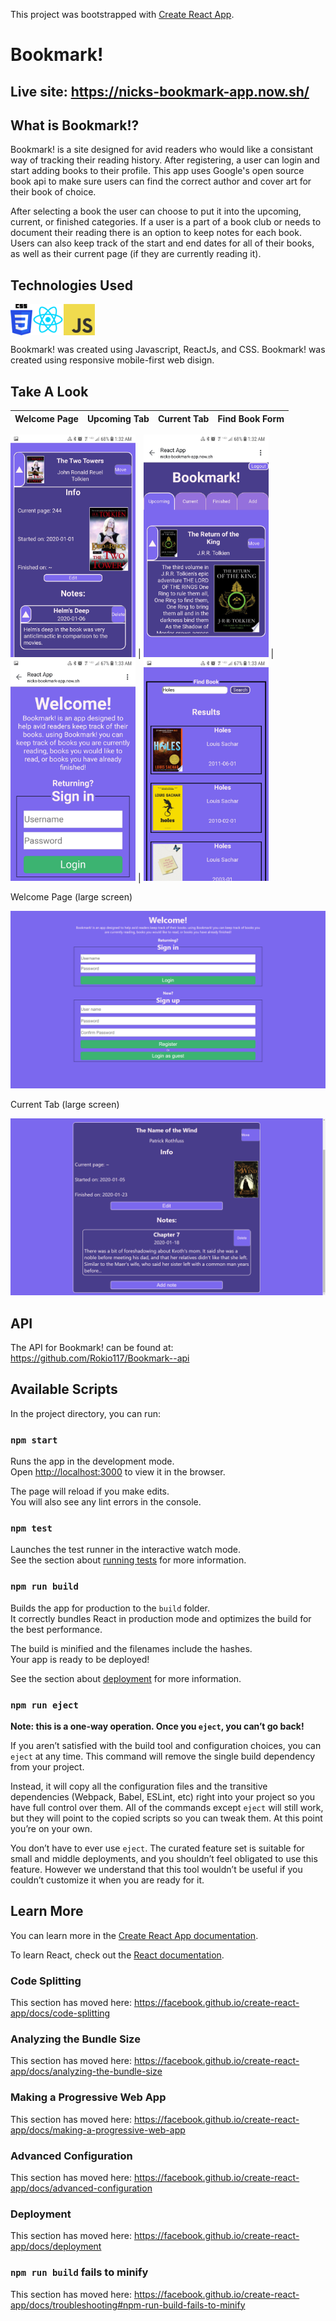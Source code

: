 This project was bootstrapped with [Create React App](https://github.com/facebook/create-react-app).

# Bookmark!

## Live site: https://nicks-bookmark-app.now.sh/

## What is Bookmark!?

Bookmark! is a site designed for avid readers who would like a consistant way of tracking their reading history. After registering, a user can login and start adding books to their profile. This app uses Google's open source book api to make sure users can find the correct author and cover art for their book of choice.

After selecting a book the user can choose to put it into the upcoming, current, or finished categories. If a user is a part of a book club or needs to document their reading there is an option to keep notes for each book. Users can also keep track of the start and end dates for all of their books, as well as their current page (if they are currently reading it).

## Technologies Used
 <img src="bookmarkRMPictures/CSS3_logo_and_wordmark.svg.png" height="50" alt="CSS logo" align="left">
 <img src="bookmarkRMPictures/React-logo.png" height="50" alt="react logo" align="left"> 
 <img src="bookmarkRMPictures/js.jpg" height="50 alt="javascript logo" align="center"> 
 


Bookmark! was created using Javascript, ReactJs, and CSS.
Bookmark! was created using responsive mobile-first web disign. 

## Take A Look
Welcome Page | Upcoming Tab | Current Tab | Find Book Form 
------------ | ------------ | ------------ | ------------

<img src="bookmarkRMPictures/BookmarkPhoneMain.jpg" alt="main page as seen from a phone" width="200px"> | <img src="bookmarkRMPictures/BookmarkUpcomingPhone.jpg" alt="upcoming tab as seen from a phone" width ="200px"> | <img src="bookmarkRMPictures/BookmarkPhoneHome.jpg" alt="Current tab seen from a phone" width="200px"> | <img src="bookmarkRMPictures/BookmarkPhoneGetBook.jpg" alt="Find book form seen from a phone" width="200px">

Welcome Page (large screen)

<img src="bookmarkRMPictures/Bookmark%20Login%20Large.png" alt="Welcome page as seen on a large screen" >

Current Tab (large screen)

<img src="bookmarkRMPictures/Bookmark%20Book%20Large.png" alt="Current tab as seen on a large screen">


                                                                                              

## API
The API for Bookmark! can be found at: https://github.com/Rokio117/Bookmark--api

## Available Scripts

In the project directory, you can run:

### `npm start`

Runs the app in the development mode.<br />
Open [http://localhost:3000](http://localhost:3000) to view it in the browser.

The page will reload if you make edits.<br />
You will also see any lint errors in the console.

### `npm test`

Launches the test runner in the interactive watch mode.<br />
See the section about [running tests](https://facebook.github.io/create-react-app/docs/running-tests) for more information.

### `npm run build`

Builds the app for production to the `build` folder.<br />
It correctly bundles React in production mode and optimizes the build for the best performance.

The build is minified and the filenames include the hashes.<br />
Your app is ready to be deployed!

See the section about [deployment](https://facebook.github.io/create-react-app/docs/deployment) for more information.

### `npm run eject`

**Note: this is a one-way operation. Once you `eject`, you can’t go back!**

If you aren’t satisfied with the build tool and configuration choices, you can `eject` at any time. This command will remove the single build dependency from your project.

Instead, it will copy all the configuration files and the transitive dependencies (Webpack, Babel, ESLint, etc) right into your project so you have full control over them. All of the commands except `eject` will still work, but they will point to the copied scripts so you can tweak them. At this point you’re on your own.

You don’t have to ever use `eject`. The curated feature set is suitable for small and middle deployments, and you shouldn’t feel obligated to use this feature. However we understand that this tool wouldn’t be useful if you couldn’t customize it when you are ready for it.

## Learn More

You can learn more in the [Create React App documentation](https://facebook.github.io/create-react-app/docs/getting-started).

To learn React, check out the [React documentation](https://reactjs.org/).

### Code Splitting

This section has moved here: https://facebook.github.io/create-react-app/docs/code-splitting

### Analyzing the Bundle Size

This section has moved here: https://facebook.github.io/create-react-app/docs/analyzing-the-bundle-size

### Making a Progressive Web App

This section has moved here: https://facebook.github.io/create-react-app/docs/making-a-progressive-web-app

### Advanced Configuration

This section has moved here: https://facebook.github.io/create-react-app/docs/advanced-configuration

### Deployment

This section has moved here: https://facebook.github.io/create-react-app/docs/deployment

### `npm run build` fails to minify

This section has moved here: https://facebook.github.io/create-react-app/docs/troubleshooting#npm-run-build-fails-to-minify
